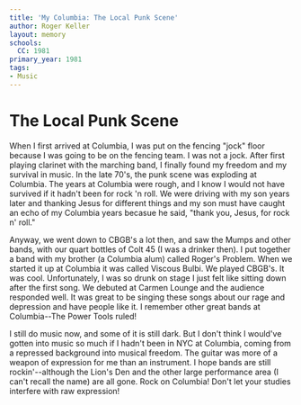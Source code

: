 ```yaml
---
title: 'My Columbia: The Local Punk Scene'
author: Roger Keller
layout: memory
schools:
  CC: 1981
primary_year: 1981
tags:
- Music
---
```

# The Local Punk Scene

When I first arrived at Columbia, I was put on the fencing "jock" floor because I was going to be on the fencing team.  I was not a jock.  After first playing clarinet with the marching band, I finally found my freedom and my survival in music.  In the late 70's, the punk scene was exploding at Columbia.  The years at Columbia were rough, and I know I would not have survived if it hadn't been for rock 'n roll.  We were driving with my son years later and thanking Jesus for different things and my son must have caught an echo of my Columbia years becasue he said, "thank you, Jesus, for rock n' roll."

Anyway, we went down to CBGB's a lot then, and saw the Mumps and other bands, with our quart bottles of Colt 45 (I was a drinker then).  I put together a band with my brother (a Columbia alum) called Roger's Problem.  When we started it up at Columbia it was called Viscous Bulbi.  We played CBGB's.  It was cool.  Unfortunately, I was so drunk on stage I just felt like sitting down after the first song.  We debuted at Carmen Lounge and the audience responded well.  It was great to be singing these songs about our rage and depression and have people like it.  I remember other great bands at Columbia--The Power Tools ruled!

I still do music now, and some of it is still dark.  But I don't think I would've gotten into music so much if I hadn't been in NYC at Columbia, coming from a repressed background into musical freedom.  The guitar was more of a weapon of expression for me than an instrument.  I hope bands are still rockin'--although the Lion's Den and the other large performance area (I can't recall the name) are all gone. Rock on Columbia!  Don't let your studies interfere with raw expression!
